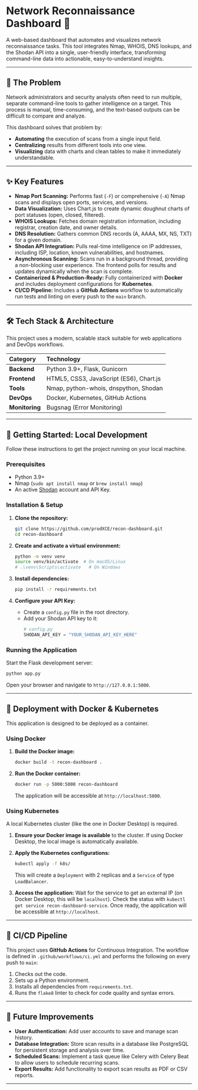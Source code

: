 # Network Reconnaissance Dashboard 🚀

A web-based dashboard that automates and visualizes network reconnaissance tasks. This tool integrates Nmap, WHOIS, DNS lookups, and the Shodan API into a single, user-friendly interface, transforming command-line data into actionable, easy-to-understand insights.

---

## 🎯 The Problem

Network administrators and security analysts often need to run multiple, separate command-line tools to gather intelligence on a target. This process is manual, time-consuming, and the text-based outputs can be difficult to compare and analyze.

This dashboard solves that problem by:
* **Automating** the execution of scans from a single input field.
* **Centralizing** results from different tools into one view.
* **Visualizing** data with charts and clean tables to make it immediately understandable.

---

## ✨ Key Features

* **Nmap Port Scanning:** Performs fast (`-F`) or comprehensive (`-A`) Nmap scans and displays open ports, services, and versions.
* **Data Visualization:** Uses Chart.js to create dynamic doughnut charts of port statuses (open, closed, filtered).
* **WHOIS Lookups:** Fetches domain registration information, including registrar, creation date, and owner details.
* **DNS Resolution:** Gathers common DNS records (A, AAAA, MX, NS, TXT) for a given domain.
* **Shodan API Integration:** Pulls real-time intelligence on IP addresses, including ISP, location, known vulnerabilities, and hostnames.
* **Asynchronous Scanning:** Scans run in a background thread, providing a non-blocking user experience. The frontend polls for results and updates dynamically when the scan is complete.
* **Containerized & Production-Ready:** Fully containerized with **Docker** and includes deployment configurations for **Kubernetes**.
* **CI/CD Pipeline:** Includes a **GitHub Actions** workflow to automatically run tests and linting on every push to the `main` branch.

---

## 🛠️ Tech Stack & Architecture

This project uses a modern, scalable stack suitable for web applications and DevOps workflows.

| Category      | Technology                                                                                                  |
| :------------ | :---------------------------------------------------------------------------------------------------------- |
| **Backend** | Python 3.9+, Flask, Gunicorn                                                                                |
| **Frontend** | HTML5, CSS3, JavaScript (ES6), Chart.js                                                                     |
| **Tools** | Nmap, python-whois, dnspython, Shodan                                                                       |
| **DevOps** | Docker, Kubernetes, GitHub Actions                                                                          |
| **Monitoring**| Bugsnag (Error Monitoring)                                                                                  |

---

## 🚀 Getting Started: Local Development

Follow these instructions to get the project running on your local machine.

### Prerequisites

* Python 3.9+
* Nmap (`sudo apt install nmap` or `brew install nmap`)
* An active [Shodan](https://www.shodan.io/) account and API Key.

### Installation & Setup

1.  **Clone the repository:**
    ```bash
    git clone https://github.com/prodXCE/recon-dashboard.git
    cd recon-dashboard
    ```

2.  **Create and activate a virtual environment:**
    ```bash
    python -m venv venv
    source venv/bin/activate  # On macOS/Linux
    # .\venv\Scripts\activate   # On Windows
    ```

3.  **Install dependencies:**
    ```bash
    pip install -r requirements.txt
    ```

4.  **Configure your API Key:**
    * Create a `config.py` file in the root directory.
    * Add your Shodan API key to it:
        ```python
        # config.py
        SHODAN_API_KEY = "YOUR_SHODAN_API_KEY_HERE"
        ```

### Running the Application

Start the Flask development server:
```bash
python app.py
```
Open your browser and navigate to `http://127.0.0.1:5000`.

---

## 🐳 Deployment with Docker & Kubernetes

This application is designed to be deployed as a container.

### Using Docker

1.  **Build the Docker image:**
    ```bash
    docker build -t recon-dashboard .
    ```

2.  **Run the Docker container:**
    ```bash
    docker run -p 5000:5000 recon-dashboard
    ```
    The application will be accessible at `http://localhost:5000`.

### Using Kubernetes

A local Kubernetes cluster (like the one in Docker Desktop) is required.

1.  **Ensure your Docker image is available** to the cluster. If using Docker Desktop, the local image is automatically available.

2.  **Apply the Kubernetes configurations:**
    ```bash
    kubectl apply -f k8s/
    ```
    This will create a `Deployment` with 2 replicas and a `Service` of type `LoadBalancer`.

3.  **Access the application:**
    Wait for the service to get an external IP (on Docker Desktop, this will be `localhost`). Check the status with `kubectl get service recon-dashboard-service`. Once ready, the application will be accessible at `http://localhost`.

---

## 🔄 CI/CD Pipeline

This project uses **GitHub Actions** for Continuous Integration. The workflow is defined in `.github/workflows/ci.yml` and performs the following on every push to `main`:
1.  Checks out the code.
2.  Sets up a Python environment.
3.  Installs all dependencies from `requirements.txt`.
4.  Runs the `flake8` linter to check for code quality and syntax errors.

---

## 🔮 Future Improvements

* **User Authentication:** Add user accounts to save and manage scan history.
* **Database Integration:** Store scan results in a database like PostgreSQL for persistent storage and analysis over time.
* **Scheduled Scans:** Implement a task queue like Celery with Celery Beat to allow users to schedule recurring scans.
* **Export Results:** Add functionality to export scan results as PDF or CSV reports.

---
